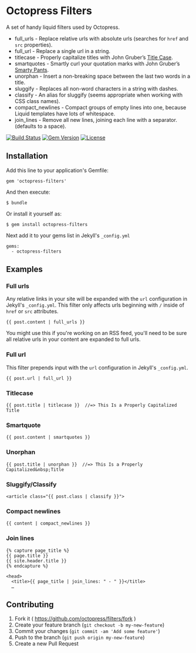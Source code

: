 # Octopress Filters

A set of handy liquid filters used by Octopress.

- full_urls - Replace relative urls with absolute urls (searches for `href` and `src` properties).
- full_url - Replace a single url in a string.
- titlecase - Properly capitalize titles with John Gruber’s [Title Case](http://daringfireball.net/2008/05/title_case).
- smartquotes - Smartly curl your quotation marks with John Gruber’s [Smarty Pants](http://daringfireball.net/projects/smartypants/).
- unorphan - Insert a non-breaking space between the last two words in a title.
- sluggify - Replaces all non-word characters in a string with dashes.
- classify - An alias for sluggify (seems appropriate when working with CSS class names).
- compact_newlines - Compact groups of empty lines into one, because Liquid templates have lots of whitespace.
- join_lines - Remove all new lines, joining each line with a separator. (defaults to a space).

[![Build Status](https://travis-ci.org/octopress/filters.svg)](https://travis-ci.org/octopress/filters)
[![Gem Version](http://img.shields.io/gem/v/octopress-filters.svg)](https://rubygems.org/gems/octopress-filters)
[![License](http://img.shields.io/:license-mit-blue.svg)](http://octopress.mit-license.org)

## Installation

Add this line to your application's Gemfile:

    gem 'octopress-filters'

And then execute:

    $ bundle

Or install it yourself as:

    $ gem install octopress-filters

Next add it to your gems list in Jekyll's `_config.yml`

    gems:
      - octopress-filters

## Examples

### Full urls

Any relative links in your site will be expanded with the `url` configuration in Jekyll's `_config.yml`. This filter only affects urls
beginning with `/` inside of `href` or `src` attributes.

    {{ post.content | full_urls }}

You might use this if you're working on an RSS feed, you'll need to be sure all relative urls in your content are expanded to full urls.

### Full url

This filter prepends input with the `url` configuration in Jekyll's `_config.yml`.

    {{ post.url | full_url }}

### Titlecase

    {{ post.title | titlecase }}  //=> This Is a Properly Capitalized Title

### Smartquote

    {{ post.content | smartquotes }}

### Unorphan

    {{ post.title | unorphan }}  //=> This Is a Properly Capitalized&nbsp;Title

### Sluggify/Classify

    <article class="{{ post.class | classify }}">

### Compact newlines

    {{ content | compact_newlines }}

### Join lines

    {% capture page_title %}
    {{ page.title }}
    {{ site.header.title }}
    {% endcapture %}

    <head>
      <title>{{ page_title | join_lines: " - " }}</title>
      …

## Contributing

1. Fork it ( https://github.com/octopress/filters/fork )
2. Create your feature branch (`git checkout -b my-new-feature`)
3. Commit your changes (`git commit -am 'Add some feature'`)
4. Push to the branch (`git push origin my-new-feature`)
5. Create a new Pull Request

